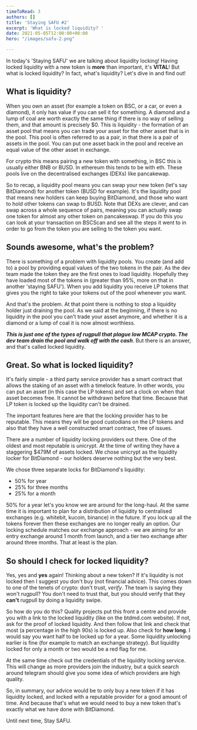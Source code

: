 ```yaml
---
timeToRead: 3
authors: []
title: 'Staying SAFU #2'
excerpt: 'What is locked liquidity? '
date: 2021-05-05T12:00:00+00:00
hero: "/images/safu-2.png"

---
```

In today's 'Staying SAFU' we are talking about liquidity locking! Having locked liquidity with a new token is **more** than important, it's **VITAL**! But what is locked liquidity? In fact, what's liquidity? Let's dive in and find out!

## What is liquidity?

When you own an asset (for example a token on BSC, or a car, or even a diamond), it only has value if you can sell it for something. A diamond and a lump of coal are worth exactly the same thing if there is no way of selling them, and that amount is precisely $0. This is liquidity - the formation of an asset pool that means you can trade your asset for the other asset that is in the pool. This pool is often referred to as a pair, in that there is a pair of assets in the pool. You can put one asset back in the pool and receive an equal value of the other asset in exchange.

For crypto this means pairing a new token with something, in BSC this is usually either BNB or BUSD. In ethereum this tends to be with eth. These pools live on the decentralised exchanges (DEXs) like pancakewap. 

So to recap, a liquidity pool means you can swap your new token (let's say BitDiamond) for another token (BUSD for example). It's the liquidity pool that means new holders can keep buying BitDiamond, and those who want to hold other tokens can swap to BUSD. Note that DEXs are clever, and can swap across a whole sequence of pairs, meaning you can actually swap one token for almost any other token on pancakeswap. If you do this you can look at your transaction on BSCScan and see all the steps it went to in order to go from the token you are selling to the token you want.

## Sounds awesome, what's the problem?

There is something of a problem with liquidity pools. You create (and add to) a pool by providing equal values of the two tokens in the pair. As the dev team made the token they are the first ones to load liquidity. Hopefully they have loaded most of the tokens in (greater than 95%, more on that in another 'staying SAFU'). When you add liquidity you receive LP tokens that gives you the right to take your tokens out of the pool whenever you want.

And that's the problem. At that point there is nothing to stop a liquidity holder just draining the pool. As we said at the beginning, if there is no liquidity in the pool you can't trade your asset anymore, and whether it is a diamond or a lump of coal it is now almost worthless.

**_This is just one of the types of rugpull that plague low MCAP crypto. The dev team drain the pool and walk off with the cash_**. But there is an answer, and that's called locked liquidity.

## Great. So what is locked liquidity?

It's fairly simple - a third party service provider has a smart contract that allows the staking of an asset with a timelock feature. In other words, you can put an asset (in this case the LP tokens) and set a clock on when that asset becomes free. It cannot be withdrawn before that time. Because that LP token is locked up the liquidity can't be drained.

The important features here are that the locking provider has to be reputable. This means they will be good custodians on the LP tokens and also that they have a well constructed smart contract, free of issues.

There are a number of liquidity locking providers out there. One of the oldest and most reputable is unicrypt. At the time of writing they have a staggering $479M of assets locked. We chose unicrypt as the liquidity locker for BitDiamond - our holders deserve nothing but the very best. 

We chose three separate locks for BitDiamond's liquidity:

* 50% for year
* 25% for three months
* 25% for a month

50% for a year let's you know we are around for the long-haul. At the same time it is important to plan for a distribution of liquidity to centralised exchanges (e.g. whitebit, kucoin, binance) in the future. If you lock up all the tokens forever then these exchanges are no longer really an option. Our locking schedule matches our exchange approach - we are aiming for an entry exchange around 1 month from launch, and a tier two exchange after around three months. That at least is the plan.

## So should I check for locked liquidity?

Yes, yes and **yes** again! Thinking about a new token? If it's liquidity is not locked then I suggest you don't buy (not financial advice). This comes down to one of the tenets of crypto: don't trust, _verify_. The team is saying they won't rugpull? You don't need to trust that, but you should verify that they **can't** rugpull by doing a liquidity swipe. 

So how do you do this? Quality projects put this front a centre and provide you with a link to the locked liquidity (like on the btdmd.com website). If not, ask for the proof of locked liquidity. And then follow that link and check that most (a percentage in the high 90s) is locked up. Also check for **how long**. I would say you want half to be locked up for a year. Some liquidity unlocking earlier is fine (for example to match an exchange strategy). But liquidity locked for only a month or two would be a red flag for me.

At the same time check out the credentials of the liquidity locking service. This will change as more providers join the industry, but a quick search around telegram should give you some idea of which providers are high quality.

So, in summary, our advice would be to only buy a new token if it has liquidity locked, and locked with a reputable provider for a good amount of time. And because that's what we would need to buy a new token that's exactly what we have done with BitDiamond.

Until next time, Stay SAFU.